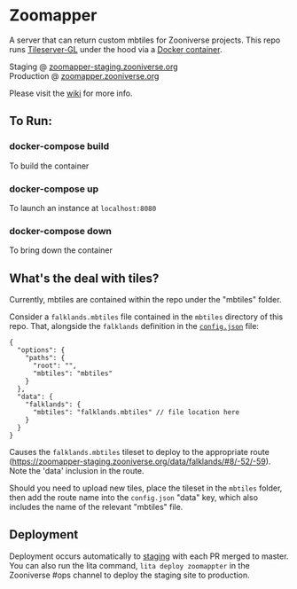 # Zoomapper
A server that can return custom mbtiles for Zooniverse projects. This repo runs [Tileserver-GL](https://github.com/maptiler/tileserver-gl) under the hood via a [Docker container](https://hub.docker.com/r/klokantech/tileserver-gl).

Staging @ [zoomapper-staging.zooniverse.org](https://zoomapper-staging.zooniverse.org/)  
Production @ [zoomapper.zooniverse.org](https://zoomapper.zooniverse.org/)

Please visit the [wiki](https://github.com/zooniverse/zoomapper/wiki) for more info.

## To Run:

### docker-compose build
To build the container

### docker-compose up
To launch an instance at `localhost:8080`

### docker-compose down
To bring down the container

## What's the deal with tiles?
Currently, mbtiles are contained within the repo under the "mbtiles" folder.

Consider a `falklands.mbtiles` file contained in the `mbtiles` directory of this repo. That, alongside the `falklands` definition in the [`config.json`](https://github.com/zooniverse/zoomapper/blob/05d641d22e94f5555a135b153b43c52adfe698c6/config.json) file:

```
{
  "options": {
    "paths": {
      "root": "",
      "mbtiles": "mbtiles"
    }
  },
  "data": {
    "falklands": {
      "mbtiles": "falklands.mbtiles" // file location here
    }
  }
}
```

Causes the `falklands.mbtiles` tileset to deploy to the appropriate route (https://zoomapper-staging.zooniverse.org/data/falklands/#8/-52/-59). Note the 'data' inclusion in the route. 

Should you need to upload new tiles, place the tileset in the `mbtiles` folder, then add the route name into the `config.json` "data" key, which also includes the name of the relevant "mbtiles" file.

## Deployment

Deployment occurs automatically to [staging](https://zoomapper-staging.zooniverse.org/) with each PR merged to master. You can also run the lita command, `lita deploy zoomappter` in the Zooniverse #ops channel to deploy the staging site to production.
